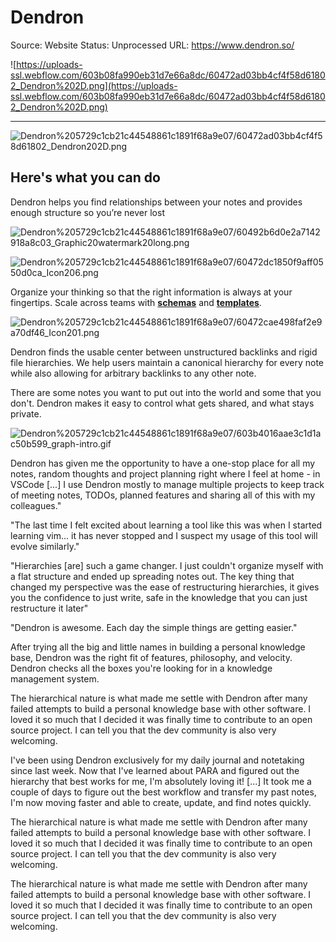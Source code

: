 # Dendron

Source: Website
Status: Unprocessed
URL: https://www.dendron.so/

![https://uploads-ssl.webflow.com/603b08fa990eb31d7e66a8dc/60472ad03bb4cf4f58d61802_Dendron%202D.png](https://uploads-ssl.webflow.com/603b08fa990eb31d7e66a8dc/60472ad03bb4cf4f58d61802_Dendron%202D.png)

---

![Dendron%205729c1cb21c44548861c1891f68a9e07/60472ad03bb4cf4f58d61802_Dendron202D.png](Dendron%205729c1cb21c44548861c1891f68a9e07/60472ad03bb4cf4f58d61802_Dendron202D.png)

## Here's what you can do

Dendron helps you find relationships between your notes and provides enough structure so you’re never lost

![Dendron%205729c1cb21c44548861c1891f68a9e07/60492b6d0e2a7142918a8c03_Graphic20watermark20long.png](Dendron%205729c1cb21c44548861c1891f68a9e07/60492b6d0e2a7142918a8c03_Graphic20watermark20long.png)

![Dendron%205729c1cb21c44548861c1891f68a9e07/60472dc1850f9aff0550d0ca_Icon206.png](Dendron%205729c1cb21c44548861c1891f68a9e07/60472dc1850f9aff0550d0ca_Icon206.png)

Organize your thinking so that the right information is always at your fingertips. Scale across teams with **[schemas](https://wiki.dendron.so/notes/c5e5adde-5459-409b-b34d-a0d75cbb1052.html)** and **[templates](https://wiki.dendron.so/notes/9eca1992-7540-4d9d-97fb-328b27748b2c.html)**.

![Dendron%205729c1cb21c44548861c1891f68a9e07/60472cae498faf2e9a70df46_Icon201.png](Dendron%205729c1cb21c44548861c1891f68a9e07/60472cae498faf2e9a70df46_Icon201.png)

Dendron finds the usable center between unstructured backlinks and rigid file hierarchies. We help users maintain a canonical hierarchy for every note while also allowing for arbitrary backlinks to any other note.

There are some notes you want to put out into the world and some that you don't. Dendron makes it easy to control what gets shared, and what stays private.

![Dendron%205729c1cb21c44548861c1891f68a9e07/603b4016aae3c1d1ac50b599_graph-intro.gif](Dendron%205729c1cb21c44548861c1891f68a9e07/603b4016aae3c1d1ac50b599_graph-intro.gif)

Dendron has given me the opportunity to have a one-stop place for all my notes, random thoughts and project planning right where I feel at home - in VSCode [...] I use Dendron mostly to manage multiple projects to keep track of meeting notes, TODOs, planned features and sharing all of this with my colleagues."

"The last time I felt excited about learning a tool like this was when I started learning vim... it has never stopped and I suspect my usage of this tool will evolve similarly."

"Hierarchies [are] such a game changer. I just couldn't organize myself with a flat structure and ended up spreading notes out. The key thing that changed my perspective was the ease of restructuring hierarchies, it gives you the confidence to just write, safe in the knowledge that you can just restructure it later"

"Dendron is awesome. Each day the simple things are getting easier."

After trying all the big and little names in building a personal knowledge base, Dendron was the right fit of features, philosophy, and velocity. Dendron checks all the boxes you're looking for in a knowledge management system.

The hierarchical nature is what made me settle with Dendron after many failed attempts to build a personal knowledge base with other software. I loved it so much that I decided it was finally time to contribute to an open source project. I can tell you that the dev community is also very welcoming.

I've been using Dendron exclusively for my daily journal and notetaking since last week. 
Now that I've learned about PARA and figured out the hierarchy that best works for me, I'm absolutely loving it! [...] It took me a couple of days to figure out the best workflow and transfer my past notes, I'm now moving faster and able to create, update, and find notes quickly.

The hierarchical nature is what made me settle with Dendron after many failed attempts to build a personal knowledge base with other software. I loved it so much that I decided it was finally time to contribute to an open source project. I can tell you that the dev community is also very welcoming.

The hierarchical nature is what made me settle with Dendron after many failed attempts to build a personal knowledge base with other software. I loved it so much that I decided it was finally time to contribute to an open source project. I can tell you that the dev community is also very welcoming.